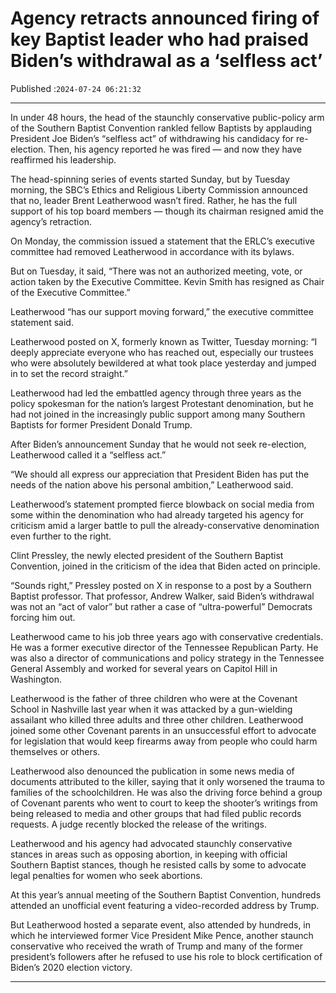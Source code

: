 # Agency retracts announced firing of key Baptist leader who had praised Biden’s withdrawal as a ‘selfless act’

Published :`2024-07-24 06:21:32`

---

In under 48 hours, the head of the staunchly conservative public-policy arm of the Southern Baptist Convention rankled fellow Baptists by applauding President Joe Biden’s “selfless act” of withdrawing his candidacy for re-election. Then, his agency reported he was fired — and now they have reaffirmed his leadership.

The head-spinning series of events started Sunday, but by Tuesday morning, the SBC’s Ethics and Religious Liberty Commission announced that no, leader Brent Leatherwood wasn’t fired. Rather, he has the full support of his top board members — though its chairman resigned amid the agency’s retraction.

On Monday, the commission issued a statement that the ERLC’s executive committee had removed Leatherwood in accordance with its bylaws.

But on Tuesday, it said, “There was not an authorized meeting, vote, or action taken by the Executive Committee. Kevin Smith has resigned as Chair of the Executive Committee.”

Leatherwood “has our support moving forward,” the executive committee statement said.

Leatherwood posted on X, formerly known as Twitter, Tuesday morning: “I deeply appreciate everyone who has reached out, especially our trustees who were absolutely bewildered at what took place yesterday and jumped in to set the record straight.”

Leatherwood had led the embattled agency through three years as the policy spokesman for the nation’s largest Protestant denomination, but he had not joined in the increasingly public support among many Southern Baptists for former President Donald Trump.

After Biden’s announcement Sunday that he would not seek re-election, Leatherwood called it a “selfless act.”

“We should all express our appreciation that President Biden has put the needs of the nation above his personal ambition,” Leatherwood said.

Leatherwood’s statement prompted fierce blowback on social media from some within the denomination who had already targeted his agency for criticism amid a larger battle to pull the already-conservative denomination even further to the right.

Clint Pressley, the newly elected president of the Southern Baptist Convention, joined in the criticism of the idea that Biden acted on principle.

“Sounds right,” Pressley posted on X in response to a post by a Southern Baptist professor. That professor, Andrew Walker, said Biden’s withdrawal was not an “act of valor” but rather a case of “ultra-powerful” Democrats forcing him out.

Leatherwood came to his job three years ago with conservative credentials. He was a former executive director of the Tennessee Republican Party. He was also a director of communications and policy strategy in the Tennessee General Assembly and worked for several years on Capitol Hill in Washington.

Leatherwood is the father of three children who were at the Covenant School in Nashville last year when it was attacked by a gun-wielding assailant who killed three adults and three other children. Leatherwood joined some other Covenant parents in an unsuccessful effort to advocate for legislation that would keep firearms away from people who could harm themselves or others.

Leatherwood also denounced the publication in some news media of documents attributed to the killer, saying that it only worsened the trauma to families of the schoolchildren. He was also the driving force behind a group of Covenant parents who went to court to keep the shooter’s writings from being released to media and other groups that had filed public records requests. A judge recently blocked the release of the writings.

Leatherwood and his agency had advocated staunchly conservative stances in areas such as opposing abortion, in keeping with official Southern Baptist stances, though he resisted calls by some to advocate legal penalties for women who seek abortions.

At this year’s annual meeting of the Southern Baptist Convention, hundreds attended an unofficial event featuring a video-recorded address by Trump.

But Leatherwood hosted a separate event, also attended by hundreds, in which he interviewed former Vice President Mike Pence, another staunch conservative who received the wrath of Trump and many of the former president’s followers after he refused to use his role to block certification of Biden’s 2020 election victory.

---

